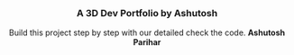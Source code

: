 <div align="center">
  <br />

  <h3 align="center">A 3D Dev Portfolio by Ashutosh</h3>

   <div align="center">
     Build this project step by step with our detailed check the code. <b>Ashutosh Parihar</b>
   </div>
</div>

